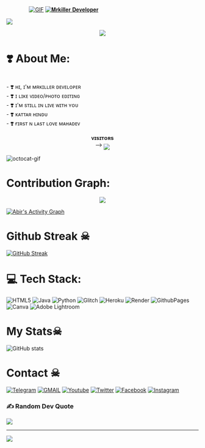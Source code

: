  ㅤ ㅤ ㅤㅤ[![GIF](https://github.com/DAXXTEAM/DAXXTEAM/blob/main/DAXXTEAM.gif)](https://github.com/MrkillerDeveloper)
   [![𝐌𝐫𝐤𝐢𝐥𝐥𝐞𝐫 𝐃𝐞𝐯𝐞𝐥𝐨𝐩𝐞𝐫](https://github-stats-alpha.vercel.app/api?username=MrkillerDeveloper "MrkillerDeveloper")](https://github-stats-alpha.vercel.app/api?username=MrkillerDeveloper "MrkillerDeveloper")
                                                          
  
<img src="https://readme-typing-svg.herokuapp.com?color=00FF00&width=420&lines=🌿+𝐓𝐇𝐄+𝐌𝐑𝐊𝐈𝐋𝐋𝐄𝐑+𝐃𝐄𝐕𝐄𝐋𝐎𝐏𝐄𝐑+🌱">


<!--
**MrkillerDeveloper/MrkillerDeveloper** is a ✨ _special_ ✨ repository because its `README.md` (this file) appears on your GitHub profile.
--->
      
<p align="center">
  <img src="https://telegra.ph/file/b234a3e63c10139f8680c.jpg">
</p>

# ❣️ About Me:
<br>- ❣️ ʜɪ, ɪ'ᴍ ᴍʀᴋɪʟʟᴇʀ ᴅᴇᴠᴇʟᴏᴘᴇʀ<br>- ❣️ ɪ ʟɪᴋᴇ ᴠɪᴅᴇᴏ/ᴘʜᴏᴛᴏ ᴇᴅɪᴛɪɴɢ<br>- ❣️ ɪ'ᴍ sᴛɪʟʟ ɪɴ ʟɪᴠᴇ ᴡɪᴛʜ ʏᴏᴜ<br>- ❣️ ᴋᴀᴛᴛᴀʀ ʜɪɴᴅᴜ<br>- ❣️ ғɪʀsᴛ ɴ ʟᴀsᴛ ʟᴏᴠᴇ ᴍᴀʜᴀᴅᴇᴠ


<p align="center">
    <b>ᴠɪsɪᴛᴏʀs</b><br>
 -->    <img align="middle" src="https://profile-counter.glitch.me/MrkillerDeveloper/count.svg" />
</p>
<!---
MrkillerDeveloper/MrkillerDeveloper is a ✨ special ✨ repository because its `README.md` (this file) appears on your GitHub profile.
You can click the Preview link to take a look at your changes.
--->


<img src="https://octodex.github.com/images/daftpunktocat-thomas.gif" id="octocat" alt="octocat-gif" />


# Contribution Graph:


<p align="center">
  <a href="https://github.com/MrkillerDeveloper">
    <img src="https://github-readme-streak-stats.herokuapp.com/?user=MrkillerDeveloper#version3"/>
  </a>
</p>
<a href="https://github.com/MrkillerDeveloper"><img alt="Abir's Activity Graph" src="https://ghactivity.mrayush.me/graph?username=MrkillerDeveloper&bg_color=1F222E&color=F8D866&line=F85D7F&point=FFFFFF&hide_border=true" /></a>



# Github Streak ☠︎︎

  [![GitHub Streak](https://streak-stats.demolab.com?user=MrkillerDeveloper&theme=radical&border_radius=5&date_format=j%20M%5B%20Y%5D&fire=FF8100)](https://MrkillerDeveloper.me)

# 💻 Tech Stack:
![HTML5](https://img.shields.io/badge/html5-%23E34F26.svg?style=for-the-badge&logo=html5&logoColor=white) ![Java](https://img.shields.io/badge/java-%23ED8B00.svg?style=for-the-badge&logo=openjdk&logoColor=white) ![Python](https://img.shields.io/badge/python-3670A0?style=for-the-badge&logo=python&logoColor=ffdd54) ![Glitch](https://img.shields.io/badge/glitch-%233333FF.svg?style=for-the-badge&logo=glitch&logoColor=white) ![Heroku](https://img.shields.io/badge/heroku-%23430098.svg?style=for-the-badge&logo=heroku&logoColor=white) ![Render](https://img.shields.io/badge/Render-%46E3B7.svg?style=for-the-badge&logo=render&logoColor=white) ![GithubPages](https://img.shields.io/badge/github%20pages-121013?style=for-the-badge&logo=github&logoColor=white) ![Canva](https://img.shields.io/badge/Canva-%2300C4CC.svg?style=for-the-badge&logo=Canva&logoColor=white) ![Adobe Lightroom](https://img.shields.io/badge/Adobe%20Lightroom-31A8FF.svg?style=for-the-badge&logo=Adobe%20Lightroom&logoColor=white)

# My Stats☠︎︎
![ GitHub stats](https://github-readme-stats.vercel.app/api?username=MrkillerDeveloper&show_icons=true&theme=radical)

# Contact ☠︎︎
<a href="https://t.me/Mrkillerdeveloper"><img title="Telegram" src="https://img.shields.io/badge/Telegram-%23000000.svg?&style=for-the-badge&logo=telegram&logoColor=61DAFB"></a>
<a href="https://mail.google.com/mail/?view=cm&fs=1&to=Mrkingeditor11@gmail.com"><img title="GMAIL" src="https://img.shields.io/badge/Gmail-D14836?style=for-the-badge&logo=gmail&logoColor=white"></a>
<a href="https://youtube.com/@darklordxpert?si=-TtqQ_A838YGx-Hd"><img title="Youtube" src="https://img.shields.io/badge/youtube-%230077B5.svg?&style=for-the-badge&logo=youtube&logoColor=white"></a>
<a href="https://twitter.com/Darklordxpert"><img title="Twitter" src="https://img.shields.io/badge/Twitter-12100E?style=for-the-badge&logo=twitter&logoColor=white"></a>
<a href="https://facebook.com/Darklordxpert"><img title="Facebook" src="https://img.shields.io/badge/facebook-%231877F2.svg?&style=for-the-badge&logo=facebook&logoColor=white"></a>
<a href="https://instagram.com/Darklordxpert"><img title="Instagram" src="https://img.shields.io/badge/instagram-%23E4405F.svg?&style=for-the-badge&logo=instagram&logoColor=white"></a>

### ✍️ Random Dev Quote
![](https://quotes-github-readme.vercel.app/api?type=horizontal&theme=radical)

---
[![](https://visitcount.itsvg.in/api?id=MrkillerDeveloper&icon=0&color=0)](https://visitcount.itsvg.in)
